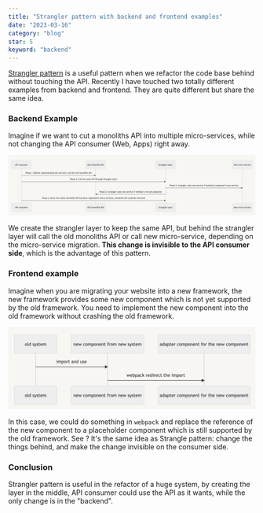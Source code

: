 ```yaml
---
title: "Strangler pattern with backend and frontend examples"
date: "2023-03-16"
category: "blog"
star: 5
keyword: "backend"
---
```


[Strangler pattern](https://www.redhat.com/architect/pros-and-cons-strangler-architecture-pattern) is a useful pattern when we refactor the code base behind without touching the API. Recently I have touched two totally different examples from backend and frontend. They are quite different but share the same idea.

### Backend Example

Imagine if we want to cut a monoliths API into multiple micro-services, while not changing the API consumer (Web, Apps) right away.

![](images/strangler/1.png)

We create the strangler layer to keep the same API, but behind the strangler layer will call the old monoliths API or call new micro-service, depending on the micro-service migration. **This change is invisible to the API consumer side**, which is the advantage of this pattern.

### Frontend example

Imagine when you are migrating your website into a new framework, the new framework provides some new component which is not yet supported by the old framework. You need to implement the new component into the old framework without crashing the old framework.

![](images/strangler/2.png)

In this case, we could do something in `webpack` and replace the reference of the new component to a placeholder component which is still supported by the old framework. See ? It's the same idea as Strangle pattern: change the things behind, and make the change invisible on the consumer side.

### Conclusion

Strangler pattern is useful in the refactor of a huge system, by creating the layer in the middle, API consumer could use the API as it wants, while the only change is in the "backend".  
